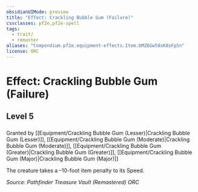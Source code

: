 ```yaml
---
obsidianUIMode: preview
title: "Effect: Crackling Bubble Gum (Failure)"
cssclasses: pf2e,pf2e-spell
tags:
  - trait/
  - remaster
aliases: "Compendium.pf2e.equipment-effects.Item.bMZ6Gw58sK8sFp5n"
license: ORC
---
```

# Effect: Crackling Bubble Gum (Failure)
## Level 5
### 






Granted by [[Equipment/Crackling Bubble Gum (Lesser)|Crackling Bubble Gum (Lesser)]], [[Equipment/Crackling Bubble Gum (Moderate)|Crackling Bubble Gum (Moderate)]], [[Equipment/Crackling Bubble Gum (Greater)|Crackling Bubble Gum (Greater)]], [[Equipment/Crackling Bubble Gum (Major)|Crackling Bubble Gum (Major)]]

The creature takes a –10-foot item penalty to its Speed.

*Source: Pathfinder Treasure Vault (Remastered)*
*ORC*